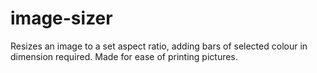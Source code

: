 # image-sizer
Resizes an image to a set aspect ratio, adding bars of selected colour in dimension required. Made for ease of printing pictures.
